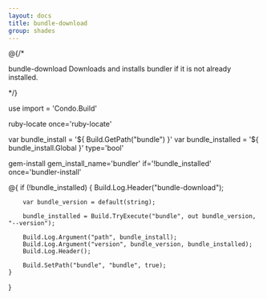 ```yaml
---
layout: docs
title: bundle-download
group: shades
---
```


@{/*

bundle-download
    Downloads and installs bundler if it is not already installed.

*/}

use import = 'Condo.Build'

ruby-locate once='ruby-locate'

var bundle_install               = '${ Build.GetPath("bundle") }'
var bundle_installed             = '${ bundle_install.Global }' type='bool'

gem-install gem_install_name='bundler' if='!bundle_installed' once='bundler-install'

@{
    if (!bundle_installed)
    {
        Build.Log.Header("bundle-download");

        var bundle_version = default(string);

        bundle_installed = Build.TryExecute("bundle", out bundle_version, "--version");

        Build.Log.Argument("path", bundle_install);
        Build.Log.Argument("version", bundle_version, bundle_installed);
        Build.Log.Header();

        Build.SetPath("bundle", "bundle", true);
    }
}